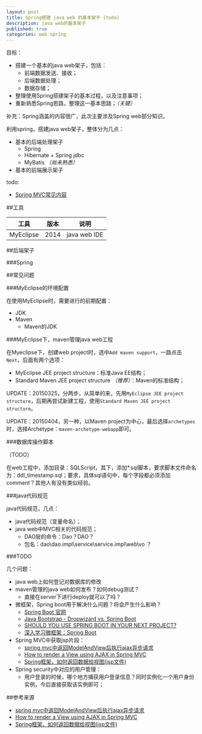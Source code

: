 ```yaml
---
layout: post
title: Spring搭建 java web 的基本架子 (todo)
description: java web的基本架子
published: true
categories: web spring
---
```


目标：

* 搭建一个基本的java web架子，包括：
	* 前端数据发送、接收；
	* 后端数据处理；
	* 数据存储；
* 整理使用Spring搭建架子的基本过程，以及注意事项；
* 重新熟悉Spring思路，整理这一基本思路；*（关键）*

补充：Spring涵盖的内容很广，此次主要涉及Spring web部分知识。



利用spring，搭建java web架子，整体分为几点：

* 基本的后端处理架子
	* Spring
	* Hibernate + Spring jdbc
	* MyBatis *（尚未熟悉）*
* 基本的前端展示架子


todo:

* [Spring MVC常见内容][Spring MVC常见内容]



##工具

|工具|版本|说明|
|----|----|----|
|MyEclipse| 2014|java web IDE|





##后端架子






###Spring


















##常见问题


###MyEclipse的环境配置

在使用MyEclipse时，需要进行的前期配置：

* JDK
* Maven
	* Maven的JDK

###MyEclipse下，maven管理java web工程

在Myeclipse下，创建web project时，选中`Add maven support`，一路点击`Next`，后面有两个选项：

* MyEclipse JEE project structure：标准Java EE结构；
* Standard Maven JEE project structure *（推荐）*：Maven的标准结构；

UPDATE：20150325，分两步，从简单的来，先用`MyEclipse JEE project structure`，后期再尝试新建工程，使用`Standard Maven JEE project structure`。

UPDATE：20150404，另一种，以Maven project为中心，最后选择`archetypes`时，选择Archetype：`maven-archetype-webapp`即可。

###数据库操作脚本

（TODO）

在web工程中，添加目录：SQLScript，其下，添加*.sql脚本，要求脚本文件命名为：ddl_timestamp.sql；要求，具体sql语句中，每个字段都必须添加comment？其他人有没有类似经验。

###java代码规范

java代码规范，几点：

* java代码规范（变量命名）；
* java web中MVC相关的代码规范；
	* DAO层的命令：Dao？DAO？
	* 包名：dao\dao.impl\service\service.impl\web\vo ？



###TODO

几个问题：

* java web上如何登记对数据库的修改
* maven管理的java web如何发布？如何debug测试？
	* 直接在server下进行deploy就可以了吗？
* 微框架，Spring boot用于解决什么问题？将会产生什么影响？
	* [Spring Boot 官网][Spring Boot 官网]
	* [Java Bootstrap - Dropwizard vs. Spring Boot][Java Bootstrap - Dropwizard vs. Spring Boot]
	* [SHOULD YOU USE SPRING BOOT IN YOUR NEXT PROJECT?][SHOULD YOU USE SPRING BOOT IN YOUR NEXT PROJECT?]
	* [深入学习微框架：Spring Boot][深入学习微框架：Spring Boot]
* Spring MVC中获取jsp片段：
	* [spring mvc中返回ModelAndView后执行ajax异步请求][spring mvc中返回ModelAndView后执行ajax异步请求]
	* [How to render a View using AJAX in Spring MVC][How to render a View using AJAX in Spring MVC]
	* [Spring框架，如何返回数据给视图(jsp文件)][Spring框架，如何返回数据给视图(jsp文件)]
* Spring security中对应的用户管理：
	* 用户登录的时候，哪个地方捕获用户登录信息？同时实例化一个用户身份实例，今后直接获取该实例即可；




##参考来源


* [spring mvc中返回ModelAndView后执行ajax异步请求][spring mvc中返回ModelAndView后执行ajax异步请求]
* [How to render a View using AJAX in Spring MVC][How to render a View using AJAX in Spring MVC]
* [Spring框架，如何返回数据给视图(jsp文件)][Spring框架，如何返回数据给视图(jsp文件)]








[NingG]:    http://ningg.github.com  "NingG"

[深入学习微框架：Spring Boot]:							http://www.infoq.com/cn/articles/microframeworks1-spring-boot
[SHOULD YOU USE SPRING BOOT IN YOUR NEXT PROJECT?]:		http://steveperkins.com/use-spring-boot-next-project/
[Java Bootstrap - Dropwizard vs. Spring Boot]:			http://blog.takipi.com/java-bootstrap-dropwizard-vs-spring-boot/
[Spring Boot 官网]:										http://projects.spring.io/spring-boot/
[spring mvc中返回ModelAndView后执行ajax异步请求]:		http://blog.csdn.net/cdnsa/article/details/21167789
[How to render a View using AJAX in Spring MVC]:		http://stackoverflow.com/questions/4816080/how-to-render-a-view-using-ajax-in-spring-mvc
[Spring框架，如何返回数据给视图(jsp文件)]:				http://blog.csdn.net/lee353086/article/details/8620470


[Spring MVC常见内容]:			http://my.oschina.net/zhdkn/blog?catalog=318414






